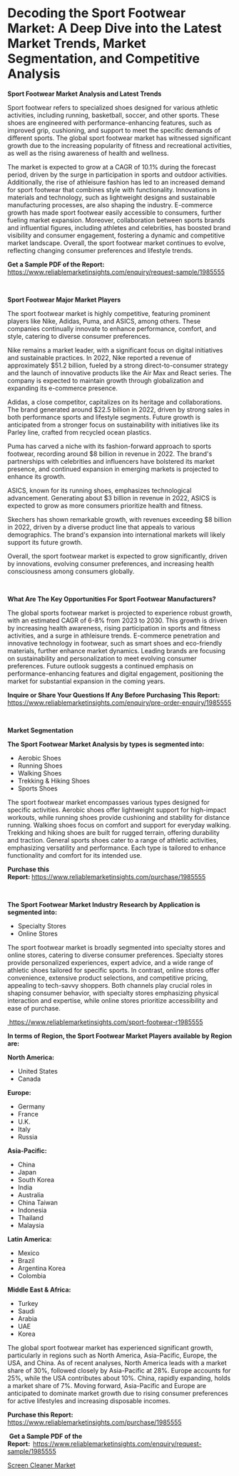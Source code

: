 <p><h1>Decoding the Sport Footwear Market: A Deep Dive into the Latest Market Trends, Market Segmentation, and Competitive Analysis</h1></p><p><strong>Sport Footwear Market Analysis and Latest Trends</strong></p>
<p><p>Sport footwear refers to specialized shoes designed for various athletic activities, including running, basketball, soccer, and other sports. These shoes are engineered with performance-enhancing features, such as improved grip, cushioning, and support to meet the specific demands of different sports. The global sport footwear market has witnessed significant growth due to the increasing popularity of fitness and recreational activities, as well as the rising awareness of health and wellness.</p><p>The market is expected to grow at a CAGR of 10.1% during the forecast period, driven by the surge in participation in sports and outdoor activities. Additionally, the rise of athleisure fashion has led to an increased demand for sport footwear that combines style with functionality. Innovations in materials and technology, such as lightweight designs and sustainable manufacturing processes, are also shaping the industry. E-commerce growth has made sport footwear easily accessible to consumers, further fueling market expansion. Moreover, collaboration between sports brands and influential figures, including athletes and celebrities, has boosted brand visibility and consumer engagement, fostering a dynamic and competitive market landscape. Overall, the sport footwear market continues to evolve, reflecting changing consumer preferences and lifestyle trends.</p></p>
<p><strong>Get a Sample PDF of the Report:&nbsp;</strong> <a href="https://www.reliablemarketinsights.com/enquiry/request-sample/1985555?utm_campaign=2624&utm_medium=2&utm_source=Github&utm_content=ia&utm_term=05042025&utm_id=sport-footwear">https://www.reliablemarketinsights.com/enquiry/request-sample/1985555</a></p>
<p>&nbsp;</p>
<p><strong>Sport Footwear Major Market Players</strong></p>
<p><p>The sport footwear market is highly competitive, featuring prominent players like Nike, Adidas, Puma, and ASICS, among others. These companies continually innovate to enhance performance, comfort, and style, catering to diverse consumer preferences.</p><p>Nike remains a market leader, with a significant focus on digital initiatives and sustainable practices. In 2022, Nike reported a revenue of approximately $51.2 billion, fueled by a strong direct-to-consumer strategy and the launch of innovative products like the Air Max and React series. The company is expected to maintain growth through globalization and expanding its e-commerce presence.</p><p>Adidas, a close competitor, capitalizes on its heritage and collaborations. The brand generated around $22.5 billion in 2022, driven by strong sales in both performance sports and lifestyle segments. Future growth is anticipated from a stronger focus on sustainability with initiatives like its Parley line, crafted from recycled ocean plastics.</p><p>Puma has carved a niche with its fashion-forward approach to sports footwear, recording around $8 billion in revenue in 2022. The brand's partnerships with celebrities and influencers have bolstered its market presence, and continued expansion in emerging markets is projected to enhance its growth.</p><p>ASICS, known for its running shoes, emphasizes technological advancement. Generating about $3 billion in revenue in 2022, ASICS is expected to grow as more consumers prioritize health and fitness. </p><p>Skechers has shown remarkable growth, with revenues exceeding $8 billion in 2022, driven by a diverse product line that appeals to various demographics. The brand's expansion into international markets will likely support its future growth.</p><p>Overall, the sport footwear market is expected to grow significantly, driven by innovations, evolving consumer preferences, and increasing health consciousness among consumers globally.</p></p>
<p>&nbsp;</p>
<p><strong>What Are The Key Opportunities For Sport Footwear Manufacturers?</strong></p>
<p><p>The global sports footwear market is projected to experience robust growth, with an estimated CAGR of 6-8% from 2023 to 2030. This growth is driven by increasing health awareness, rising participation in sports and fitness activities, and a surge in athleisure trends. E-commerce penetration and innovative technology in footwear, such as smart shoes and eco-friendly materials, further enhance market dynamics. Leading brands are focusing on sustainability and personalization to meet evolving consumer preferences. Future outlook suggests a continued emphasis on performance-enhancing features and digital engagement, positioning the market for substantial expansion in the coming years.</p></p>
<p><strong>Inquire or Share Your Questions If Any Before Purchasing This Report:</strong> <a href="https://www.reliablemarketinsights.com/enquiry/pre-order-enquiry/1985555?utm_campaign=2624&utm_medium=2&utm_source=Github&utm_content=ia&utm_term=05042025&utm_id=sport-footwear">https://www.reliablemarketinsights.com/enquiry/pre-order-enquiry/1985555</a></p>
<p>&nbsp;</p>
<p><strong>Market Segmentation</strong></p>
<p><strong>The Sport Footwear Market Analysis by types is segmented into:</strong></p>
<p><ul><li>Aerobic Shoes</li><li>Running Shoes</li><li>Walking Shoes</li><li>Trekking & Hiking Shoes</li><li>Sports Shoes</li></ul></p>
<p><p>The sport footwear market encompasses various types designed for specific activities. Aerobic shoes offer lightweight support for high-impact workouts, while running shoes provide cushioning and stability for distance running. Walking shoes focus on comfort and support for everyday walking. Trekking and hiking shoes are built for rugged terrain, offering durability and traction. General sports shoes cater to a range of athletic activities, emphasizing versatility and performance. Each type is tailored to enhance functionality and comfort for its intended use.</p></p>
<p><strong>Purchase this Report:&nbsp;</strong><a href="https://www.reliablemarketinsights.com/purchase/1985555?utm_campaign=2624&utm_medium=2&utm_source=Github&utm_content=ia&utm_term=05042025&utm_id=sport-footwear">https://www.reliablemarketinsights.com/purchase/1985555</a></p>
<p>&nbsp;</p>
<p><strong>The Sport Footwear Market Industry Research by Application is segmented into:</strong></p>
<p><ul><li>Specialty Stores</li><li>Online Stores</li></ul></p>
<p><p>The sport footwear market is broadly segmented into specialty stores and online stores, catering to diverse consumer preferences. Specialty stores provide personalized experiences, expert advice, and a wide range of athletic shoes tailored for specific sports. In contrast, online stores offer convenience, extensive product selections, and competitive pricing, appealing to tech-savvy shoppers. Both channels play crucial roles in shaping consumer behavior, with specialty stores emphasizing physical interaction and expertise, while online stores prioritize accessibility and ease of purchase.</p></p>
<p><a href="https://www.reliablemarketinsights.com/sport-footwear-r1985555?utm_campaign=2624&utm_medium=2&utm_source=Github&utm_content=ia&utm_term=05042025&utm_id=sport-footwear">&nbsp;https://www.reliablemarketinsights.com/sport-footwear-r1985555</a></p>
<p><strong>In terms of Region, the Sport Footwear Market Players available by Region are:</strong></p>
<p>
    <p> <strong> North America: </strong>
        <ul>
            <li>United States</li>
            <li>Canada</li>
        </ul>
        </p> 
    <p> <strong> Europe: </strong>
        <ul>
            <li>Germany</li>
            <li>France</li>
            <li>U.K.</li>
            <li>Italy</li>
            <li>Russia</li>
        </ul>
        </p> 
    <p> <strong> Asia-Pacific: </strong>
        <ul>
            <li>China</li>
            <li>Japan</li>
            <li>South Korea</li>
            <li>India</li>
            <li>Australia</li>
            <li>China Taiwan</li>
            <li>Indonesia</li>
            <li>Thailand</li>
            <li>Malaysia</li>
        </ul>
        </p> 
    <p> <strong> Latin America: </strong>
        <ul>
            <li>Mexico</li>
            <li>Brazil</li>
            <li>Argentina Korea</li>
            <li>Colombia</li>
        </ul>
        </p> 
    <p> <strong> Middle East & Africa: </strong>
        <ul>
            <li>Turkey</li>
            <li>Saudi</li>
            <li>Arabia</li>
            <li>UAE</li>
            <li>Korea</li>
        </ul>
    </p>
    </p>
<p><p>The global sport footwear market has experienced significant growth, particularly in regions such as North America, Asia-Pacific, Europe, the USA, and China. As of recent analyses, North America leads with a market share of 30%, followed closely by Asia-Pacific at 28%. Europe accounts for 25%, while the USA contributes about 10%. China, rapidly expanding, holds a market share of 7%. Moving forward, Asia-Pacific and Europe are anticipated to dominate market growth due to rising consumer preferences for active lifestyles and increasing disposable incomes.</p></p>
<p><strong>Purchase this Report: </strong><a href="https://www.reliablemarketinsights.com/purchase/1985555?utm_campaign=2624&utm_medium=2&utm_source=Github&utm_content=ia&utm_term=05042025&utm_id=sport-footwear">https://www.reliablemarketinsights.com/purchase/1985555</a></p>
<p>&nbsp;<strong>Get a Sample PDF of the Report:&nbsp;&nbsp;</strong><a href="https://www.reliablemarketinsights.com/enquiry/request-sample/1985555?utm_campaign=2624&utm_medium=2&utm_source=Github&utm_content=ia&utm_term=05042025&utm_id=sport-footwear">https://www.reliablemarketinsights.com/enquiry/request-sample/1985555</a></p>
<p><strong></strong></p>
<p><p><a href="https://github.com/mayabungard8092/Market-Research-Report-List-1/blob/main/screen-cleaner-market.md?utm_campaign=2624&utm_medium=2&utm_source=Github&utm_content=ia&utm_term=05042025&utm_id=sport-footwear">Screen Cleaner Market</a></p></p>